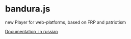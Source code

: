 bandura.js
==========

new Player for web-platforms, based on FRP and patriotism

[Documentation, in russian](https://github.com/wetunein/bandura.js/wiki)
